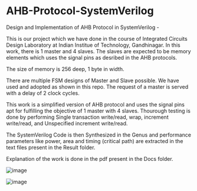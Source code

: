 # AHB-Protocol-SystemVerilog

Design and Implementation of AHB Protocol in SystemVerilog -

This is our project which we have done in the course of Integrated Circuits Design Laboratory at Indian Institue of Technology, Gandhinagar. 
In this work, there is 1 master and 4 slaves. 
The slaves are expected to be memory elements which uses the signal pins as desribed in the AHB protocols. 

The size of memory is 256 deep, 1 byte in width. 

There are multiple FSM designs of Master and Slave possible. We have used and adopted as shown in this repo. 
The request of a master is served with a delay of 2 clock cycles.

This work is a simplified version of AHB protocol and uses the signal pins apt for fulfilling the objective of 1 master with 4 slaves. Thourough testing is done by performing Single transaction write/read, wrap, increment write/read, and Unspecified increment write/read. 

The SystemVerilog Code is then Synthesized in the Genus and performance parameters like power, area and timing (critical path) are extracted in the text files present in the Result folder. 

Explanation of the work is done in the pdf present in the Docs folder. 


![image](https://user-images.githubusercontent.com/66430218/232239833-c1f0ce50-e094-4083-ae90-c1fda562ec70.png)

![image](https://user-images.githubusercontent.com/66430218/232239905-32391aed-06e6-4742-98a6-28af3c8e7e16.png)


